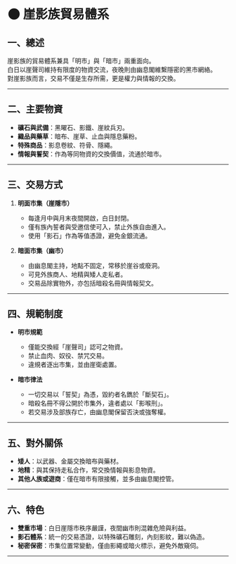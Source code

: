# 🌑 崖影族貿易體系

## 一、總述
崖影族的貿易體系兼具「明市」與「暗市」兩重面向。  
白日以崖聲司維持有限度的物資交流，夜晚則由幽息閣維繫隱密的黑市網絡。  
對崖影族而言，交易不僅是生存所需，更是權力與情報的交換。

---

## 二、主要物資
- **礦石與武備**：黑曜石、影鐵、崖紋兵刃。  
- **織品與藥草**：暗布、崖草、止血與隱息藥粉。  
- **特殊商品**：影息卷紋、符骨、隱繩。  
- **情報與誓契**：作為等同物資的交換價值，流通於暗市。

---

## 三、交易方式
1. **明面市集（崖隱市）**
   - 每逢月中與月末夜間開啟，白日封閉。  
   - 僅有族內誓者與受邀信使可入，禁止外族自由進入。  
   - 使用「影石」作為等值憑證，避免金銀流通。  

2. **暗面市集（幽市）**
   - 由幽息閣主持，地點不固定，常移於崖谷或廢洞。  
   - 可見外族商人、地精與矮人走私者。  
   - 交易品除實物外，亦包括暗殺名冊與情報契文。  

---

## 四、規範制度
- **明市規範**
  - 僅能交換經「崖聲司」認可之物資。  
  - 禁止血肉、奴役、禁咒交易。  
  - 違規者逐出市集，並由崖衛處置。  

- **暗市律法**
  - 一切交易以「誓契」為憑，毀約者名鐫於「斷契石」。  
  - 暗殺名冊不得公開於市集外，違者處以「影喉刑」。  
  - 若交易涉及部族存亡，由幽息閣保留否決或強奪權。  

---

## 五、對外關係
- **矮人**：以武器、金屬交換暗布與藥材。  
- **地精**：與其保持走私合作，常交換情報與影息物資。  
- **其他人族或遊商**：僅在暗市有限接觸，並多由幽息閣控管。  

---

## 六、特色
- **雙重市場**：白日崖隱市秩序嚴謹，夜間幽市則混雜危險與利益。  
- **影石體系**：統一的交易憑證，以特殊礦石雕刻，內刻影紋，難以偽造。  
- **秘密保密**：市集位置常變動，僅由影繩或暗火標示，避免外敵窺伺。  

---

